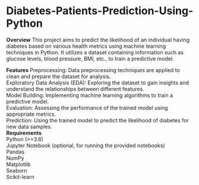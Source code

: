 # Diabetes-Patients-Prediction-Using-Python
**Overview**
This project aims to predict the likelihood of an individual having diabetes based on various health metrics using machine learning techniques in Python. It utilizes a dataset containing information such as glucose levels, blood pressure, BMI, etc., to train a predictive model.<br>

**Features**
Preprocessing: Data preprocessing techniques are applied to clean and prepare the dataset for analysis.<br>
Exploratory Data Analysis (EDA): Exploring the dataset to gain insights and understand the relationships between different features.<br>
Model Building: Implementing machine learning algorithms to train a predictive model.<br>
Evaluation: Assessing the performance of the trained model using appropriate metrics.<br>
Prediction: Using the trained model to predict the likelihood of diabetes for new data samples.<br>
**Requirements**<br>
Python (>=3.6)<br>
Jupyter Notebook (optional, for running the provided notebooks)<br>
Pandas<br>
NumPy<br>
Matplotlib<br>
Seaborn<br>
Scikit-learn<br>
